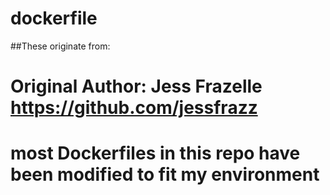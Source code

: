 # dockerfile
##These originate from:
# Original Author: Jess Frazelle <jessfraz> https://github.com/jessfrazz
# most Dockerfiles in this repo have been modified to fit my environment
#
